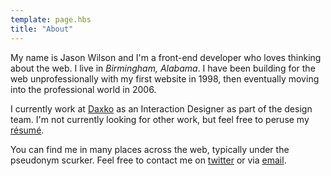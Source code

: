 ```yaml
---
template: page.hbs
title: "About"
---
```


My name is Jason Wilson and I'm a front-end developer who loves thinking about the web. I live in <em>Birmingham, Alabama</em>. I have been building for the web unprofessionally with my first website in 1998, then eventually moving into the professional world in 2006.

I currently work at <a href="http://daxko.com">Daxko</a> as an Interaction Designer as part of the design team. I'm not currently looking for other work, but feel free to peruse my <a href="/resume">résumé</a>.

You can find me in many places across the web, typically under the pseudonym scurker. Feel free to contact me on <a href="http://twitter.com/scurker">twitter</a> or via <a href="mailto:jason@scurker.com">email</a>.


